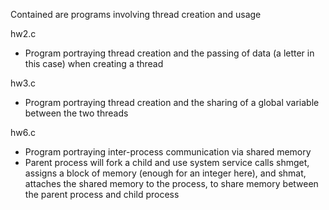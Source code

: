 Contained are programs involving thread creation and usage 

hw2.c 
  - Program portraying thread creation and the passing of data (a letter in this case) when creating a thread
    
hw3.c
  - Program portraying thread creation and the sharing of a global variable between the two threads

hw6.c 
  - Program portraying inter-process communication via shared memory
  - Parent process will fork a child and use system service calls shmget, assigns a block of memory (enough for an integer here), and shmat, attaches the shared memory to the process, to share memory between the parent process and child process
